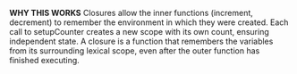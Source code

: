**WHY THIS WORKS**
Closures allow the inner functions (increment, decrement) to remember the environment in which they were created.
Each call to setupCounter creates a new scope with its own count, ensuring independent state.
A closure is a function that remembers the variables from its surrounding lexical scope, even after the outer function has finished executing.